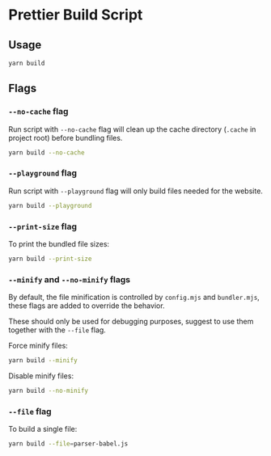 # Prettier Build Script

## Usage

```sh
yarn build
```

## Flags

### `--no-cache` flag

Run script with `--no-cache` flag will clean up the cache directory (`.cache` in project root) before bundling files.

```sh
yarn build --no-cache
```

### `--playground` flag

Run script with `--playground` flag will only build files needed for the website.

```sh
yarn build --playground
```

### `--print-size` flag

To print the bundled file sizes:

```sh
yarn build --print-size
```

### `--minify` and `--no-minify` flags

By default, the file minification is controlled by `config.mjs` and `bundler.mjs`, these flags are added to override the behavior.

These should only be used for debugging purposes, suggest to use them together with the `--file` flag.

Force minify files:

```sh
yarn build --minify
```

Disable minify files:

```sh
yarn build --no-minify
```

### `--file` flag

To build a single file:

```sh
yarn build --file=parser-babel.js
```
